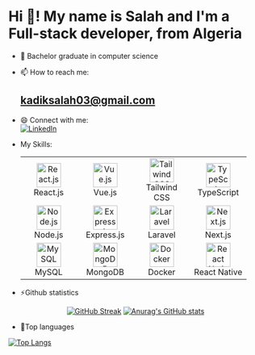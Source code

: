 # Hi 👋! My name is Salah and I'm a Full-stack developer, from Algeria  
- 🌱 Bachelor graduate in computer science  
- 📫 How to reach me:
  ## kadiksalah03@gmail.com  
- 😄 Connect with me:  
  [![LinkedIn](https://img.icons8.com/fluent/64/000000/linkedin.png)](https://dz.linkedin.com/in/salah-eddine-kadik-6b3889284)  


- My Skills:
        <table>
          <tr>
            <td align="center" width="96">
              <img src="https://img.icons8.com/color/48/000000/react-native.png" alt="React.js" width="48" height="48"/>
              <br>React.js
            </td>
            <td align="center" width="96">
              <img src="https://img.icons8.com/color/48/000000/vue-js.png" alt="Vue.js" width="48" height="48"/>
              <br>Vue.js
            </td>
            <td align="center" width="96">
              <img src="https://img.icons8.com/color/48/000000/tailwindcss.png" alt="Tailwind CSS" width="48" height="48"/>
              <br>Tailwind CSS
            </td>
             <td align="center" width="96">
              <img src="https://img.icons8.com/color/48/000000/typescript.png" alt="TypeScript" width="48" height="48"/>
              <br>TypeScript
            </td>
          </tr>
          <tr>
            <td align="center" width="96">
              <img src="https://img.icons8.com/color/48/000000/nodejs.png" alt="Node.js" width="48" height="48"/>
              <br>Node.js
            </td>
            <td align="center" width="96">
              <img src="https://img.icons8.com/color/48/000000/express-js.png" alt="Express.js" width="48" height="48"/>
              <br>Express.js
            </td>
            <td align="center" width="96">
              <img src="https://img.icons8.com/fluency/48/000000/laravel.png" alt="Laravel" width="48" height="48"/>
              <br>Laravel
            </td>
            <td align="center" width="96">
              <img src="https://img.icons8.com/color/48/000000/nextjs.png" alt="Next.js" width="48" height="48"/>
              <br>Next.js
            </td>
          </tr>
          <tr>
            <td align="center" width="96">
              <img src="https://img.icons8.com/color/48/000000/mysql-logo.png" alt="MySQL" width="48" height="48"/>
              <br>MySQL
            </td>
            <td align="center" width="96">
              <img src="https://img.icons8.com/color/48/000000/mongodb.png" alt="MongoDB" width="48" height="48"/>
              <br>MongoDB
            </td>
            <td align="center" width="96">
              <img src="https://img.icons8.com/fluency/48/000000/docker.png" alt="Docker" width="48" height="48"/>
              <br>Docker
            </td>
            <td align="center" width="96">
              <img src="https://reactnative.dev/img/header_logo.svg" alt="React Native" width="48" height="48"/>
              <br>React Native
            </td>
          </tr>
        </table>


- ⚡Github statistics


<p align="center">
  <a href="https://git.io/streak-stats" style="display: inline-block;">
    <img src="https://streak-stats.demolab.com?user=kadik23&theme=highcontrast" alt="GitHub Streak" />
  </a>
  <a href="https://github.com/anuraghazra/github-readme-stats" style="display: inline-block;">
    <img src="https://github-readme-stats.vercel.app/api?username=kadik23&show_icons=true&bg_color=00000000" alt="Anurag's GitHub stats"/>
  </a>
</p>



- 🔭Top languages

  
<p align="start">
  <a href="https://github.com/anuraghazra/github-readme-stats">
    <img src="https://github-readme-stats.vercel.app/api/top-langs/?username=kadik23&bg_color=00000000" alt="Top Langs"/>
  </a>
</p>
<!--
**kadik23/kadik23** is a ✨ _special_ ✨ repository because its `README.md` (this file) appears on your GitHub profile.

Here are some ideas to get you started:

- 🔭 I’m currently working on ...
- 🌱 I’m currently learning ...
- 👯 I’m looking to collaborate on ...
- 🤔 I’m looking for help with ...
- 💬 Ask me about ...
- 📫 How to reach me: ...
- 😄 Pronouns: ...
- ⚡ Fun fact: ...
-->
